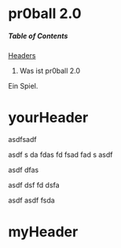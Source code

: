 # pr0ball 2.0

##### Table of Contents  
[Headers](#headers)     
<a name="headers"/>

1. Was ist pr0ball 2.0

Ein Spiel.


# yourHeader


asdfsadf


asdf
s
da
fdas
fd
fsad
fad
s
asdf


asdf
dfas

asdf
dsf
fd
dsfa


asdf
asdf
fsda


# myHeader
